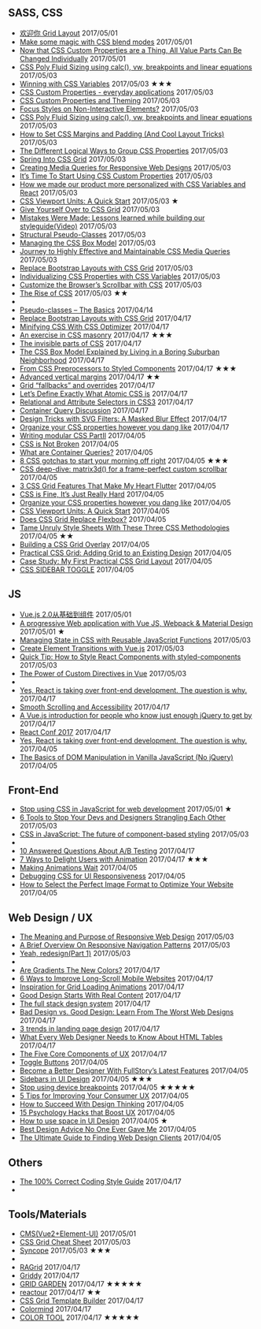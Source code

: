 ## SASS, CSS
 - [欢迎你 Grid Layout](https://zhuanlan.zhihu.com/p/26259608) 2017/05/01
 - [Make some magic with CSS blend modes](https://pawelgrzybek.com/make-some-magic-with-css-blend-modes/) 2017/05/01
 - [Now that CSS Custom Properties are a Thing, All Value Parts Can Be Changed Individually](https://css-tricks.com/now-css-custom-properties-thing-value-parts-can-changed-individually/) 2017/05/01
 - [CSS Poly Fluid Sizing using calc(), vw, breakpoints and linear equations](https://medium.com/@jakobud/css-polyfluidsizing-using-calc-vw-breakpoints-and-linear-equations-8e15505d21ab) 2017/05/03
 - [Winning with CSS Variables](https://vgpena.github.io/winning-with-css-variables/) 2017/05/03 ★★★
 - [CSS Custom Properties - everyday applications](https://www.mikestreety.co.uk/blog/css-custom-properties-everyday-applications) 2017/05/03
 - [CSS Custom Properties and Theming](https://css-tricks.com/css-custom-properties-theming/) 2017/05/03
 - [Focus Styles on Non-Interactive Elements?](https://css-tricks.com/focus-styles-non-interactive-elements/) 2017/05/03
 - [CSS Poly Fluid Sizing using calc(), vw, breakpoints and linear equations](https://medium.com/@jakobud/css-polyfluidsizing-using-calc-vw-breakpoints-and-linear-equations-8e15505d21ab) 2017/05/03
 - [How to Set CSS Margins and Padding (And Cool Layout Tricks)](https://www.sitepoint.com/set-css-margins-padding-cool-layout-tricks/) 2017/05/03
 - [The Different Logical Ways to Group CSS Properties](http://mediatemple.net/blog/tips/different-logical-ways-group-css-properties/) 2017/05/03
 - [Spring Into CSS Grid](http://jonibologna.com/spring-into-css-grid/) 2017/05/03
 - [Creating Media Queries for Responsive Web Designs](https://www.sitepoint.com/creating-media-queries-for-responsive-web-designs/) 2017/05/03
 - [It’s Time To Start Using CSS Custom Properties](https://www.smashingmagazine.com/2017/04/start-using-css-custom-properties/) 2017/05/03
 - [How we made our product more personalized with CSS Variables and React](https://medium.com/geckoboard-under-the-hood/how-we-made-our-product-more-personalized-with-css-variables-and-react-b29298fde608) 2017/05/03
 - [CSS Viewport Units: A Quick Start](https://www.sitepoint.com/css-viewport-units-quick-start/) 2017/05/03 ★
 - [Give Yourself Over to CSS Grid](https://www.webdirections.org/blog/give-css-grid-mike-riethmuller/) 2017/05/03
 - [Mistakes Were Made: Lessons learned while building our styleguide(Video)](https://pusher.com/sessions/meetup/london-css/mistakes-were-made) 2017/05/03
 - [Structural Pseudo-Classes](https://www.sitepoint.com/structural-pseudo-classes/) 2017/05/03
 - [Managing the CSS Box Model](https://www.sitepoint.com/managing-the-css-box-model/) 2017/05/03
 - [Journey to Highly Effective and Maintainable CSS Media Queries](https://notes.devlabs.bg/journey-to-highly-effective-and-maintainable-css-media-queries-876e5b92f918) 2017/05/03
 - [Replace Bootstrap Layouts with CSS Grid](https://hacks.mozilla.org/2017/04/replace-bootstrap-layouts-with-css-grid/) 2017/05/03
 - [Individualizing CSS Properties with CSS Variables](https://danielcwilson.com/blog/2017/04/individualized-properties/) 2017/05/03
 - [Customize the Browser’s Scrollbar with CSS](https://scotch.io/tutorials/customize-the-browsers-scrollbar-with-css) 2017/05/03
 - [The Rise of CSS](http://thehistoryoftheweb.com/the-rise-of-css/) 2017/05/03 ★★
 - 
 - [Pseudo-classes – The Basics](https://www.sitepoint.com/pseudo-classes-the-basics/) 2017/04/14
 - [Replace Bootstrap Layouts with CSS Grid](https://hacks.mozilla.org/2017/04/replace-bootstrap-layouts-with-css-grid/) 2017/04/17
 - [Minifying CSS With CSS Optimizer](https://www.sitepoint.com/minifying-css-with-css-optimizer/) 2017/04/17
 - [An exercise in CSS masonry](http://codepen.io/ramenhog/post/an-exercise-in-css-masonry) 2017/04/17 ★★★
 - [The invisible parts of CSS](https://madebymike.com.au/writing/the-invisible-parts-of-CSS/) 2017/04/17
 - [The CSS Box Model Explained by Living in a Boring Suburban Neighborhood](https://medium.freecodecamp.com/css-box-model-explained-by-living-in-a-boring-suburban-neighborhood-9a9e692773c1) 2017/04/17
 - [From CSS Preprocessors to Styled Components](https://pusher.com/sessions/meetup/reactivate-london/from-css-preprocessors-to-styled-components) 2017/04/17 ★★★
 - [Advanced vertical margins](https://medium.com/hacker-daily/advanced-vertical-margins-4ac69f032f79) 2017/04/17 ★★
 - [Grid “fallbacks” and overrides](https://rachelandrew.co.uk/css/cheatsheets/grid-fallbacks) 2017/04/17
 - [Let’s Define Exactly What Atomic CSS is](https://css-tricks.com/lets-define-exactly-atomic-css/) 2017/04/17
 - [Relational and Attribute Selectors in CSS3](https://www.sitepoint.com/relational-and-attribute-selectors-in-css3/) 2017/04/17
 - [Container Query Discussion](https://css-tricks.com/container-query-discussion/) 2017/04/17
 - [Design Tricks with SVG Filters: A Masked Blur Effect](https://www.sitepoint.com/design-tricks-with-svg-filters-a-masked-blur-effect/) 2017/04/17
 - [Organize your CSS properties however you dang like](https://michael.blog/2017/03/30/organize-your-css-properties-however-you-dang-like/) 2017/04/17
 - [Writing modular CSS PartII](https://zellwk.com/blog/css-architecture-2/) 2017/04/05
 - [CSS is Not Broken](http://keithjgrant.com/posts/2017/03/css-is-not-broken/) 2017/04/05
 - [What are Container Queries?](http://codepen.io/tomhodgins/post/what-are-container-queries) 2017/04/05
 - [8 CSS gotchas to start your morning off right](https://medium.com/@isaaclyman/8-css-gotchas-to-start-your-morning-off-right-c5daade0731d) 2017/04/05 ★★★
 - [CSS deep-dive: matrix3d() for a frame-perfect custom scrollbar](https://developers.google.com/web/updates/2017/03/custom-scrollbar) 2017/04/05
 - [3 CSS Grid Features That Make My Heart Flutter](https://una.im/css-grid/) 2017/04/05
 - [CSS is Fine, It’s Just Really Hard](https://medium.com/@jdan/css-is-fine-its-just-really-hard-638da7a3dce0) 2017/04/05
 - [Organize your CSS properties however you dang like](http://michael.blog/2017/03/30/organize-your-css-properties-however-you-dang-like/) 2017/04/05
 - [CSS Viewport Units: A Quick Start](https://www.sitepoint.com/css-viewport-units-quick-start/) 2017/04/05
 - [Does CSS Grid Replace Flexbox?](https://css-tricks.com/css-grid-replace-flexbox/) 2017/04/05
 - [Tame Unruly Style Sheets With These Three CSS Methodologies](https://www.sitepoint.com/tame-unruly-style-sheets-three-css-architecture-methodologies/) 2017/04/05 ★★
 - [Building a CSS Grid Overlay](https://css-tricks.com/building-css-grid-overlay/) 2017/04/05
 - [Practical CSS Grid: Adding Grid to an Existing Design](https://alistapart.com/article/practical-grid) 2017/04/05
 - [Case Study: My First Practical CSS Grid Layout](https://cloudfour.com/thinks/first-css-grid-layout/) 2017/04/05
 - [CSS SIDEBAR TOGGLE](https://silvestarbistrovic.from.hr/en/articles/css-sidebar-toggle/) 2017/04/05

## JS
 - [Vue.js 2.0从基础到组件](http://gitbook.cn/books/58ef8e5a23bb8c646f93beef/index.html) 2017/05/01
 - [A progressive Web application with Vue JS, Webpack & Material Design](https://blog.sicara.com/a-progressive-web-application-with-vue-js-webpack-material-design-part-1-c243e2e6e402) 2017/05/01 ★
 - [Managing State in CSS with Reusable JavaScript Functions](https://css-tricks.com/managing-state-css-reusable-javascript-functions/) 2017/05/03
 - [Create Element Transitions with Vue.js](http://codepen.io/Splode/post/create-element-transitions-with-vue-js) 2017/05/03
 - [Quick Tip: How to Style React Components with styled-components](https://www.sitepoint.com/style-react-components-styled-components/) 2017/05/03
 - [The Power of Custom Directives in Vue](https://css-tricks.com/power-custom-directives-vue/) 2017/05/03
 - 
 - [Yes, React is taking over front-end development. The question is why.](https://medium.freecodecamp.com/yes-react-is-taking-over-front-end-development-the-question-is-why-40837af8ab76) 2017/04/17
 - [Smooth Scrolling and Accessibility](https://css-tricks.com/smooth-scrolling-accessibility/) 2017/04/17
 - [A Vue.js introduction for people who know just enough jQuery to get by](https://medium.freecodecamp.com/vue-js-introduction-for-people-who-know-just-enough-jquery-to-get-by-eab5aa193d77) 2017/04/17
 - [React Conf 2017](https://www.youtube.com/playlist?list=PLb0IAmt7-GS3fZ46IGFirdqKTIxlws7e0) 2017/04/17
 - [Yes, React is taking over front-end development. The question is why.](https://medium.freecodecamp.com/yes-react-is-taking-over-front-end-development-the-question-is-why-40837af8ab76) 2017/04/05
 - [The Basics of DOM Manipulation in Vanilla JavaScript (No jQuery)](https://www.sitepoint.com/dom-manipulation-vanilla-javascript-no-jquery/) 2017/04/05


## Front-End
 - [Stop using CSS in JavaScript for web development](https://hackernoon.com/stop-using-css-in-javascript-for-web-development-fa32fb873dcc) 2017/05/01 ★
 - [6 Tools to Stop Your Devs and Designers Strangling Each Other](https://www.sitepoint.com/6-collaboration-tools-for-your-devs-and-designers/) 2017/05/03
 - [CSS in JavaScript: The future of component-based styling](https://medium.freecodecamp.com/css-in-javascript-the-future-of-component-based-styling-70b161a79a32) 2017/05/03
 - 
 - [10 Answered Questions About A/B Testing](http://goodui.org/blog/10-answered-questions-about-ab-testing/) 2017/04/17
 - [7 Ways to Delight Users with Animation](https://www.webdesignerdepot.com/2017/04/7-ways-to-delight-users-with-animation/) 2017/04/17 ★★★
 - [Making Animations Wait](https://css-tricks.com/making-animations-wait/) 2017/04/05
 - [Debugging CSS for UI Responsiveness](https://www.sitepoint.com/debugging-css-for-ui-responsiveness/) 2017/04/05
 - [How to Select the Perfect Image Format to Optimize Your Website](https://www.sitepoint.com/how-to-select-the-perfect-image-format-to-optimize-your-website/) 2017/04/05

## Web Design / UX
 - [The Meaning and Purpose of Responsive Web Design](https://www.sitepoint.com/the-meaning-and-purpose-of-responsive-web-design/) 2017/05/03
 - [A Brief Overview On Responsive Navigation Patterns](https://www.smashingmagazine.com/2017/04/overview-responsive-navigation-patterns/) 2017/05/03
 - [Yeah, redesign(Part 1)](https://medium.muz.li/yeah-redesign-part-1-b61af07eb41a) 2017/05/03
 - 
 - [Are Gradients The New Colors?](https://medium.muz.li/why-gradients-are-the-new-colors-3d8d42a7a6fc) 2017/04/17
 - [6 Ways to Improve Long-Scroll Mobile Websites](https://www.sitepoint.com/6-ways-to-improve-long-scroll-mobile-websites/) 2017/04/17
 - [Inspiration for Grid Loading Animations](https://tympanus.net/codrops/2017/04/11/inspiration-for-grid-loading-animations/) 2017/04/17
 - [Good Design Starts With Real Content](https://designshack.net/articles/layouts/good-design-starts-with-real-content/) 2017/04/17
 - [The full stack design system](https://blog.intercom.com/the-full-stack-design-system/) 2017/04/17
 - [Bad Design vs. Good Design: Learn From The Worst Web Designs](http://anthonynealmacri.com/bad-design-vs-good-design-learn-worst-web-designs/) 2017/04/17
 - [3 trends in landing page design](https://medium.muz.li/3-trends-in-landing-page-design-5cf900f2c90f) 2017/04/17
 - [What Every Web Designer Needs to Know About HTML Tables](https://blog.alexdevero.com/web-designer-needs-know-html-tables/) 2017/04/17
 - [The Five Core Components of UX](https://webdesign.tutsplus.com/articles/the-5-core-components-of-ux--cms-28432) 2017/04/17
 - [Toggle Buttons](https://inclusive-components.club/toggle-button/) 2017/04/05
 - [Become a Better Designer With FullStory’s Latest Features](http://www.webdesignerdepot.com/2017/04/become-a-better-designer-with-fullstorys-latest-features/) 2017/04/05
 - [Sidebars in UI Design](https://medium.com/inspiration-supply/sidebars-in-ui-design-a327e8940dc3) 2017/04/05 ★★★
 - [Stop using device breakpoints](https://medium.com/simple-human/stop-using-device-breakpoints-b11a87e2625c) 2017/04/05 ★★★★★
 - [5 Tips for Improving Your Consumer UX](https://www.sitepoint.com/5-tips-for-improving-your-consumer-ux/) 2017/04/05
 - [How to Succeed With Design Thinking](http://www.webdesignerdepot.com/2017/03/how-to-succeed-with-design-thinking/) 2017/04/05
 - [15 Psychology Hacks that Boost UX](http://www.webdesignerdepot.com/2017/03/15-psychology-hacks-that-boost-ux/) 2017/04/05
 - [How to use space in UI Design](https://blog.prototypr.io/how-to-use-space-in-ui-design-15e169127236) 2017/04/05 ★
 - [Best Design Advice No One Ever Gave Me](https://medium.muz.li/best-design-advice-no-one-ever-gave-me-92acf6b0858a) 2017/04/05
 - [The Ultimate Guide to Finding Web Design Clients](https://www.shopify.com/partners/blog/finding-web-design-clients) 2017/04/05

## Others
 - [The 100% Correct Coding Style Guide](https://medium.freecodecamp.com/the-100-correct-coding-style-guide-5b594a1655f0) 2017/04/17
 -

## Tools/Materials
 - [CMS(Vue2+Element-UI)](https://github.com/lin-xin/vue-manage-system) 2017/05/01
 - [CSS Grid Cheat Sheet](https://alialaa.github.io/css-grid-cheat-sheet/) 2017/05/03
 - [Syncope](http://nowodzinski.pl/syncope/) 2017/05/03 ★★★
 - 
 - [RAGrid](https://argyleink.github.io/ragrid/) 2017/04/17
 - [Griddy](http://griddy.io/) 2017/04/17
 - [GRID GARDEN](http://cssgridgarden.com/) 2017/04/17 ★★★★★
 - [reactour](https://elrumordelaluz.github.io/reactour/) 2017/04/17 ★★
 - [CSS Grid Template Builder](http://codepen.io/anthonydugois/full/RpYBmy/) 2017/04/17
 - [Colormind](http://colormind.io/) 2017/04/17
 - [COLOR TOOL](https://material.io/color/#!/) 2017/04/17 ★★★★★
